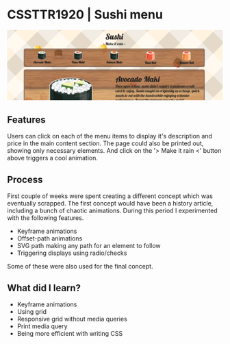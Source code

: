# CSSTTR1920 | Sushi menu

![Image of preview](./course/preview.png)



## Features
Users can click on each of the menu items to display it's description and price in the main content section. The page could also be printed out, showing only necessary elements. And click on the '> Make it rain <' button above triggers a cool animation.


## Process
First couple of weeks were spent creating a different concept which was eventually scrapped. The first concept would have been a history article, including a bunch of chaotic animations. During this period I experimented with the following features.

- Keyframe animations
- Offset-path animations
- SVG path making any path for an element to follow
- Triggering displays using radio/checks

Some of these were also used for the final concept.

## What did I learn?
- Keyframe animations
- Using grid
- Responsive grid without media queries
- Print media query
- Being more efficient with writing CSS